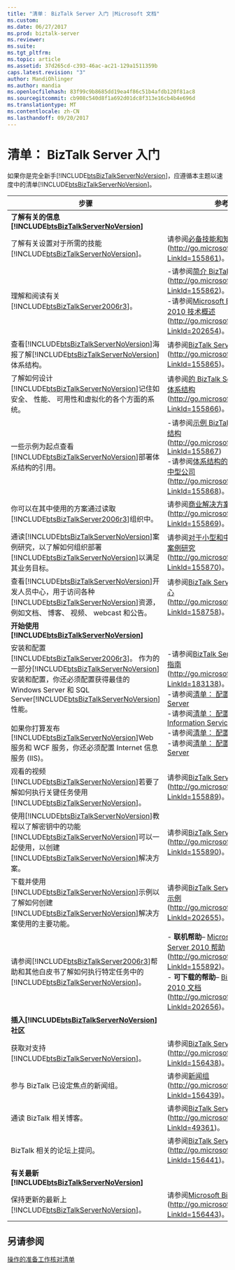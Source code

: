 ```yaml
---
title: "清单： BizTalk Server 入门 |Microsoft 文档"
ms.custom: 
ms.date: 06/27/2017
ms.prod: biztalk-server
ms.reviewer: 
ms.suite: 
ms.tgt_pltfrm: 
ms.topic: article
ms.assetid: 37d265cd-c393-46ac-ac21-129a1511359b
caps.latest.revision: "3"
author: MandiOhlinger
ms.author: mandia
ms.openlocfilehash: 83f99c9b8685dd19ea4f86c51b4afdb120f81ac8
ms.sourcegitcommit: cb908c540d8f1a692d01dc8f313e16cb4b4e696d
ms.translationtype: MT
ms.contentlocale: zh-CN
ms.lasthandoff: 09/20/2017
---
```

# <a name="checklist-getting-started-with-biztalk-server"></a>清单： BizTalk Server 入门
如果你是完全新手[!INCLUDE[btsBizTalkServerNoVersion](../includes/btsbiztalkservernoversion-md.md)]，应遵循本主题以速度中的清单[!INCLUDE[btsBizTalkServerNoVersion](../includes/btsbiztalkservernoversion-md.md)]。  
  
|步骤|参考|  
|-----------|---------------|  
|**了解有关的信息[!INCLUDE[btsBizTalkServerNoVersion](../includes/btsbiztalkservernoversion-md.md)]**||  
|了解有关设置对于所需的技能[!INCLUDE[btsBizTalkServerNoVersion](../includes/btsbiztalkservernoversion-md.md)]。|请参阅[必备技能和知识](http://go.microsoft.com/fwlink/?LinkId=155861)(http://go.microsoft.com/fwlink/?LinkId=155861)。|  
|理解和阅读有关[!INCLUDE[btsBizTalkServer2006r3](../includes/btsbiztalkserver2006r3-md.md)]。|-请参阅[简介 BizTalk Server 2010](http://go.microsoft.com/fwlink/?LinkId=155862) (http://go.microsoft.com/fwlink/?LinkId=155862)。<br />-请参阅[Microsoft BizTalk Server 2010 技术概述](http://go.microsoft.com/fwlink/?LinkId=202654)(http://go.microsoft.com/fwlink/?LinkId=202654)。|  
|查看[!INCLUDE[btsBizTalkServerNoVersion](../includes/btsbiztalkservernoversion-md.md)]海报了解[!INCLUDE[btsBizTalkServerNoVersion](../includes/btsbiztalkservernoversion-md.md)]体系结构。|请参阅[BizTalk Server 海报](http://go.microsoft.com/fwlink/?LinkId=155865)(http://go.microsoft.com/fwlink/?LinkId=155865)。|  
|了解如何设计[!INCLUDE[btsBizTalkServerNoVersion](../includes/btsbiztalkservernoversion-md.md)]记住如安全、 性能、 可用性和虚拟化的各个方面的系统。|请参阅[的 BizTalk Server 设计系统体系结构](http://go.microsoft.com/fwlink/?LinkId=155866)(http://go.microsoft.com/fwlink/?LinkId=155866)。|  
|一些示例为起点查看[!INCLUDE[btsBizTalkServerNoVersion](../includes/btsbiztalkservernoversion-md.md)]部署体系结构的引用。|-请参阅[示例 BizTalk Server 体系结构](http://go.microsoft.com/fwlink/?LinkId=155867)(http://go.microsoft.com/fwlink/?LinkId=155867)<br />-请参阅[体系结构的示例性小型和中型公司](http://go.microsoft.com/fwlink/?LinkId=155868)(http://go.microsoft.com/fwlink/?LinkId=155868)。|  
|你可以在其中使用的方案通过读取[!INCLUDE[btsBizTalkServer2006r3](../includes/btsbiztalkserver2006r3-md.md)]组织中。|请参阅[商业解决方案的方案](http://go.microsoft.com/fwlink/?LinkId=155869)(http://go.microsoft.com/fwlink/?LinkId=155869)。|  
|通读[!INCLUDE[btsBizTalkServerNoVersion](../includes/btsbiztalkservernoversion-md.md)]案例研究，以了解如何组织部署[!INCLUDE[btsBizTalkServerNoVersion](../includes/btsbiztalkservernoversion-md.md)]以满足其业务目标。|请参阅[对于小型和中型公司的安全案例研究](http://go.microsoft.com/fwlink/?LinkId=155870)(http://go.microsoft.com/fwlink/?LinkId=155870)。|  
|查看[!INCLUDE[btsBizTalkServerNoVersion](../includes/btsbiztalkservernoversion-md.md)]开发人员中心，用于访问各种[!INCLUDE[btsBizTalkServerNoVersion](../includes/btsbiztalkservernoversion-md.md)]资源，例如文档、 博客、 视频、 webcast 和公告。|请参阅[BizTalk Server 开发人员中心](http://go.microsoft.com/fwlink/?LinkId=158758)(http://go.microsoft.com/fwlink/?LinkId=158758)。|  
|**开始使用[!INCLUDE[btsBizTalkServerNoVersion](../includes/btsbiztalkservernoversion-md.md)]**||  
|安装和配置 [!INCLUDE[btsBizTalkServer2006r3](../includes/btsbiztalkserver2006r3-md.md)]。 作为的一部分[!INCLUDE[btsBizTalkServerNoVersion](../includes/btsbiztalkservernoversion-md.md)]安装和配置，你还必须配置获得最佳的 Windows Server 和 SQL Server[!INCLUDE[btsBizTalkServerNoVersion](../includes/btsbiztalkservernoversion-md.md)]性能。<br /><br /> 如果你打算发布[!INCLUDE[btsBizTalkServerNoVersion](../includes/btsbiztalkservernoversion-md.md)]Web 服务和 WCF 服务，你还必须配置 Internet 信息服务 (IIS)。|-请参阅[BizTalk Server 2010 安装指南](http://go.microsoft.com/fwlink/?LinkId=183138)(http://go.microsoft.com/fwlink/?LinkId=183138)。<br />-请参阅[清单： 配置 Windows Server](~/technical-guides/checklist-configuring-windows-server.md)<br />-请参阅[清单： 配置 Internet Information Services](~/technical-guides/checklist-configuring-internet-information-services.md)<br />-请参阅[清单： 配置 SQL Server](~/technical-guides/checklist-configuring-sql-server.md)<br />-请参阅[清单： 配置 BizTalk Server](~/technical-guides/checklist-configuring-biztalk-server.md)|  
|观看的视频[!INCLUDE[btsBizTalkServerNoVersion](../includes/btsbiztalkservernoversion-md.md)]若要了解如何执行关键任务使用[!INCLUDE[btsBizTalkServerNoVersion](../includes/btsbiztalkservernoversion-md.md)]。|请参阅[BizTalk Server 视频](http://go.microsoft.com/fwlink/?LinkId=155889)(http://go.microsoft.com/fwlink/?LinkId=155889)。|  
|使用[!INCLUDE[btsBizTalkServerNoVersion](../includes/btsbiztalkservernoversion-md.md)]教程以了解密钥中的功能[!INCLUDE[btsBizTalkServerNoVersion](../includes/btsbiztalkservernoversion-md.md)]可以一起使用，以创建[!INCLUDE[btsBizTalkServerNoVersion](../includes/btsbiztalkservernoversion-md.md)]解决方案。|请参阅[BizTalk Server 教程](http://go.microsoft.com/fwlink/?LinkId=155890)(http://go.microsoft.com/fwlink/?LinkId=155890)。|  
|下载并使用[!INCLUDE[btsBizTalkServerNoVersion](../includes/btsbiztalkservernoversion-md.md)]示例以了解如何创建[!INCLUDE[btsBizTalkServerNoVersion](../includes/btsbiztalkservernoversion-md.md)]解决方案使用的主要功能。|请参阅[BizTalk Server 2010 SDK 示例](http://go.microsoft.com/fwlink/?LinkId=202655)(http://go.microsoft.com/fwlink/?LinkId=202655)。|  
|请参阅[!INCLUDE[btsBizTalkServer2006r3](../includes/btsbiztalkserver2006r3-md.md)]帮助和其他白皮书了解如何执行特定任务中的[!INCLUDE[btsBizTalkServerNoVersion](../includes/btsbiztalkservernoversion-md.md)]。|-   **联机帮助**– [Microsoft BizTalk Server 2010 帮助](http://go.microsoft.com/fwlink/?LinkId=155892)(http://go.microsoft.com/fwlink/?LinkId=155892)。<br />-   **可下载的帮助**– [BizTalk Server 2010 文档](http://go.microsoft.com/fwlink/?LinkId=202656)(http://go.microsoft.com/fwlink/?LinkId=202656)。|  
|**插入[!INCLUDE[btsBizTalkServerNoVersion](../includes/btsbiztalkservernoversion-md.md)]社区**||  
|获取对支持[!INCLUDE[btsBizTalkServerNoVersion](../includes/btsbiztalkservernoversion-md.md)]。|请参阅[BizTalk Server 支持](http://go.microsoft.com/fwlink/?LinkId=156438)(http://go.microsoft.com/fwlink/?LinkId=156438)。|  
|参与 BizTalk 已设定焦点的新闻组。|请参阅[新闻组](http://go.microsoft.com/fwlink/?LinkId=156439)(http://go.microsoft.com/fwlink/?LinkId=156439)。|  
|通读 BizTalk 相关博客。|请参阅[BizTalk Server 博客](http://go.microsoft.com/fwlink/?LinkId=49361)(http://go.microsoft.com/fwlink/?LinkId=49361)。|  
|BizTalk 相关的论坛上提问。|请参阅[BizTalk Server 论坛](http://go.microsoft.com/fwlink/?LinkId=156441)(http://go.microsoft.com/fwlink/?LinkId=156441)。|  
|**有关最新[!INCLUDE[btsBizTalkServerNoVersion](../includes/btsbiztalkservernoversion-md.md)]**||  
|保持更新的最新上[!INCLUDE[btsBizTalkServerNoVersion](../includes/btsbiztalkservernoversion-md.md)]。|请参阅[Microsoft BizTalk Server](http://go.microsoft.com/fwlink/?LinkId=156443) (http://go.microsoft.com/fwlink/?LinkId=156443)。|  
  
## <a name="see-also"></a>另请参阅  
 [操作的准备工作核对清单](~/technical-guides/operational-readiness-checklists.md)